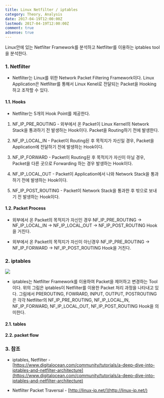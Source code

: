 ```yaml
---
title: Linux Netfilter / iptables
category: Theory, Analysis
date: 2017-04-19T12:00:00Z
lastmod: 2017-04-19T12:00:00Z
comment: true
adsense: true
---
```


Linux안에 있는 Netfilter Framework를 분석하고 Netfilter를 이용하는 iptables tool을 분석한다.

### 1. Netfilter

* Netfilter는 Linux를 위한 Network Packet Filtering Framework이다. Linux Application은 Netfilter를 통해서 Linux Kenel로 전달되는 Packet을 Hooking하고 조작할 수 있다.

#### 1.1. Hooks

* Netfilter는 5개의 Hook Point를 제공한다.

1. NF_IP_PRE_ROUTING - 외부에서 온 Packet이 Linux Kernel의 Network Stack을 통과하기 전 발생하는 Hook이다. Packet을 Routing하기 전에 발생한다.

1. NF_IP_LOCAL_IN - Packet이 Routing된 후 목적지가 자신일 경우, Packet을 Application에 전달하기 전에 발생하는 Hook이다.

1. NF_IP_FORWARD - Packet이 Routing된 후 목적지가 자신이 아닐 경우, Packet을 다른 곳으로 Forwarding 하는 경우 발생하는 Hook이다.

1. NF_IP_LOCAL_OUT - Packet이 Application에서 나와 Network Stack을 통과하기 전에 발생하는 Hook이다.

1. NF_IP_POST_ROUTING - Packet이 Network Stack을 통과한 후 밖으로 보내기 전 발생하는 Hook이다.

#### 1.2. Packet Process

* 외부에서 온 Packet의 목적지가 자신인 경우 NF_IP_PRE_ROUTING -> NF_IP_LOCAL_IN -> NF_IP_LOCAL_OUT -> NF_IP_POST_ROUTING Hook을 거친다.

* 외부에서 온 Packet의 목적지가 자신이 아닌경우 NF_IP_PRE_ROUTING -> NF_IP_FORWARD -> NF_IP_POST_ROUTING Hook을 거친다.  

### 2. iptables

![]({{site.baseurl}}/images/theory_analysis/Linux_netfilter_iptables/Netfilter_Packet_Traversal.PNG)

* iptables는 Netfilter Framework를 이용하여 Packet을 제어하고 변경하는 Tool이다. 위의 그림은 iptables이 Netfilter를 이용한 Packet 처리 과정을 나타내고 있다. 그림에서 PREROUTING, FOWRARD, INPUT, OUTPUT, POSTROUTING은 각각 Netfilter의 NF_IP_PRE_ROUTING, NF_IP_LOCAL_IN, NF_IP_FORWARD, NF_IP_LOCAL_OUT, NF_IP_POST_ROUTING Hook을 의미한다.

#### 2.1. tables

#### 2.2. packet flow

### 3. 참조

* iptables, Netfilter - [https://www.digitalocean.com/community/tutorials/a-deep-dive-into-iptables-and-netfilter-architecture](https://www.digitalocean.com/community/tutorials/a-deep-dive-into-iptables-and-netfilter-architecture)

* Netfilter Packet Traversal - [http://linux-ip.net/](http://linux-ip.net/)
